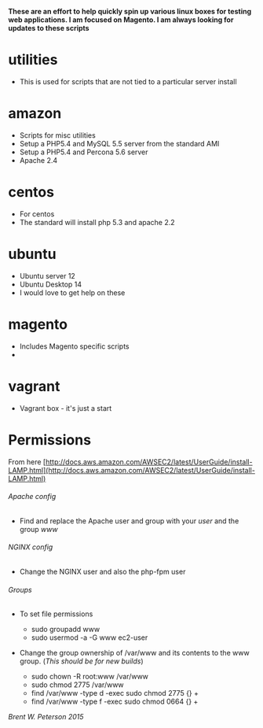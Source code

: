 **These are an effort to help quickly spin up various linux boxes for testing web applications. I am focused on Magento. I am always looking for updates to these scripts** 

# utilities
- This is used for scripts that are not tied to a particular server install

# amazon
- Scripts for misc utilities
- Setup a PHP5.4 and MySQL 5.5 server from the standard AMI
- Setup a PHP5.4 and Percona 5.6 server
- Apache 2.4

# centos
- For centos
- The standard will install php 5.3 and apache 2.2

# ubuntu
- Ubuntu server 12
- Ubuntu Desktop 14
- I would love to get help on these

# magento
- Includes Magento specific scripts
- 
# vagrant
- Vagrant box - it's just a start

# Permissions
From here [http://docs.aws.amazon.com/AWSEC2/latest/UserGuide/install-LAMP.html](http://docs.aws.amazon.com/AWSEC2/latest/UserGuide/install-LAMP.html)

###### Apache config
- Find and replace the Apache user and group with your *user* and the group *www*

###### NGINX config
- Change the NGINX user and also the php-fpm user

###### Groups
- To set file permissions
	- sudo groupadd www
	- sudo usermod -a -G www ec2-user

- Change the group ownership of /var/www and its contents to the www group. (*This should be for new builds*)
	- sudo chown -R root:www /var/www
	- sudo chmod 2775 /var/www
	- find /var/www -type d -exec sudo chmod 2775 {} +
	- find /var/www -type f -exec sudo chmod 0664 {} +






*Brent W. Peterson 2015*
